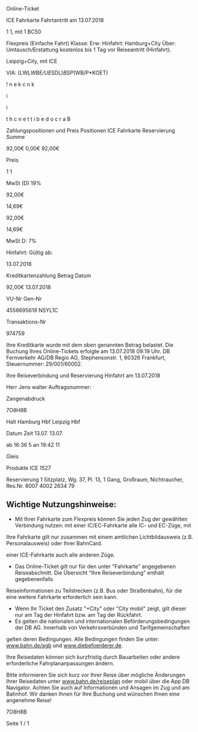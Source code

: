 Online-Ticket

ICE Fahrkarte
Fahrtantritt am 13.07.2018

1
1, mit 1 BC50

Flexpreis (Einfache Fahrt)
Klasse:
Erw:
Hinfahrt: Hamburg+City
Über:
Umtausch/Erstattung kostenlos bis 1 Tag vor Reiseantritt (Hinfahrt).

 Leipzig+City, mit ICE

VIA: (LWL*WBE/UE*SDL)*BSP*(WB/P*KOET)

!
n
e
k
c
n
k

i

i

t
h
c
n
e
t
t
i
b
e
d
o
c
r
a
B

Zahlungspositionen und Preis
Positionen
ICE Fahrkarte
Reservierung
Summe

92,00€
0,00€
92,00€

Preis

1
1

MwSt (D) 19%

92,00€

14,69€

92,00€

14,69€

MwSt D: 7%

Hinfahrt:
Gültig ab:

13.07.2018

Kreditkartenzahlung
Betrag
Datum

92,00€
13.07.2018

VU-Nr
Gen-Nr

4556695619
NSYL1C

Transaktions-Nr

974759

Ihre Kreditkarte wurde mit dem oben genannten Betrag belastet. Die Buchung Ihres
Online-Tickets erfolgte am 13.07.2018 09:19 Uhr. DB Fernverkehr AG/DB Regio AG,
Stephensonstr. 1, 60326 Frankfurt, Steuernummer: 29/001/60002.

Ihre Reiseverbindung und Reservierung Hinfahrt am 13.07.2018

Herr  Jens walter
Auftragsnummer:

Zangenabdruck

7O8H8B

Halt
Hamburg Hbf
Leipzig Hbf

Datum Zeit
13.07.
13.07.

ab 16:36 5
an 19:42 11

Gleis

Produkte
ICE 1527

Reservierung
1 Sitzplatz, Wg. 37, Pl. 13, 1 Gang, Großraum,
Nichtraucher, Res.Nr. 8007 4002 2634 79

Wichtige Nutzungshinweise:
-
- Mit Ihrer Fahrkarte zum Flexpreis können Sie jeden Zug der gewählten Verbindung nutzen: mit einer IC/EC-Fahrkarte alle IC- und EC-Züge, mit

Ihre Fahrkarte gilt nur zusammen mit einem amtlichen Lichtbildausweis (z.B. Personalausweis) oder Ihrer BahnCard.

einer ICE-Fahrkarte auch alle anderen Züge.

- Das Online-Ticket gilt nur für den unter "Fahrkarte" angegebenen Reiseabschnitt. Die Übersicht "Ihre Reiseverbindung" enthält gegebenenfalls

Reiseinformationen zu Teilstrecken (z.B. Bus oder Straßenbahn), für die eine weitere Fahrkarte erforderlich sein kann.
- Wenn Ihr Ticket den Zusatz "+City" oder "City mobil" zeigt, gilt dieser nur am Tag der Hinfahrt bzw. am Tag der Rückfahrt.
- Es gelten die nationalen und internationalen Beförderungsbedingungen der DB AG. Innerhalb von Verkehrsverbünden und Tarifgemeinschaften

gelten deren Bedingungen. Alle Bedingungen finden Sie unter: www.bahn.de/agb und www.diebefoerderer.de.

Ihre Reisedaten können sich kurzfristig durch Bauarbeiten oder andere erforderliche Fahrplananpassungen ändern.

Bitte informieren Sie sich kurz vor Ihrer Reise über mögliche Änderungen Ihrer Reisedaten unter www.bahn.de/reiseplan oder mobil über die
App DB Navigator. Achten Sie auch auf Informationen und Ansagen im Zug und am Bahnhof. Wir danken Ihnen für Ihre Buchung und wünschen
Ihnen eine angenehme Reise!

7O8H8B

Seite 1 / 1

